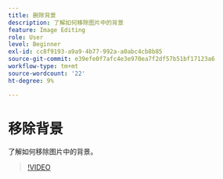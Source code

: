 ```yaml
---
title: 删除背景
description: 了解如何移除图片中的背景
feature: Image Editing
role: User
level: Beginner
exl-id: cc8f9193-a9a9-4b77-992a-a0abc4cb8b85
source-git-commit: e39efe0f7afc4e3e970ea7f2df57b51bf17123a6
workflow-type: tm+mt
source-wordcount: '22'
ht-degree: 9%

---
```


# 移除背景

了解如何移除图片中的背景。

>[!VIDEO](https://video.tv.adobe.com/v/3420220?quality=12&learn=on&hidetitle=true)
